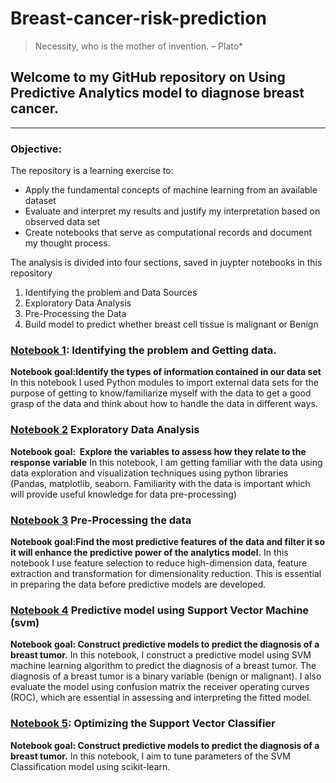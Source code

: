 # Breast-cancer-risk-prediction

> Necessity, who is the mother of invention. – Plato*

## Welcome to my GitHub repository on Using Predictive Analytics model to diagnose breast cancer.
---

### Objective:
The repository is a learning exercise to:
* Apply the fundamental concepts of machine learning from an available dataset
* Evaluate and interpret my results and justify my interpretation based on observed data set
* Create notebooks that serve as computational records and document my thought process. 

The analysis is divided into four sections, saved in juypter notebooks in this repository
1. Identifying the problem  and Data Sources
2. Exploratory Data Analysis
3. Pre-Processing the Data
4. Build model to predict whether breast cell tissue is  malignant or Benign

### [Notebook 1](https://github.com/nitesh-tiwari-cse/Breast-Cancer-Prediction-using-SVM/blob/main/NB1_IdentifyProblem%2BDataClean.ipynb): Identifying the problem and Getting data.
**Notebook goal:Identify the types of information contained in our data set**
In this notebook I used Python modules to import external data sets for the purpose of getting to know/familiarize myself with the data to get a good grasp of the data and think about how to handle the data in different ways. 
### [Notebook 2](https://github.com/nitesh-tiwari-cse/Breast-Cancer-Prediction-using-SVM/blob/main/NB2_ExploratoryDataAnalysis.ipynb) Exploratory Data Analysis
**Notebook goal:  Explore the variables to assess how they relate to the response variable** 
In this notebook, I am getting familiar with the data using data exploration and visualization techniques using python libraries (Pandas, matplotlib, seaborn. Familiarity with the data is important which will provide useful knowledge for data pre-processing)
### [Notebook 3](https://github.com/nitesh-tiwari-cse/Breast-Cancer-Prediction-using-SVM/blob/main/NB3_DataPreprocesing.ipynb) Pre-Processing the data
**Notebook goal:Find the most predictive features of the data and filter it so it will enhance the predictive power of the analytics model.**
In this notebook I use feature selection to reduce high-dimension data, feature extraction and transformation for dimensionality reduction. This is essential in preparing the data before predictive models are developed.
### [Notebook 4](https://github.com/nitesh-tiwari-cse/Breast-Cancer-Prediction-using-SVM/blob/main/NB4_PredictiveModelUsingSVM.ipynb) Predictive model using Support Vector Machine (svm)
**Notebook goal: Construct predictive models to predict the diagnosis of a breast tumor.** 
In this notebook, I construct a predictive model using SVM machine learning algorithm to predict the diagnosis of a breast tumor. The diagnosis of a breast tumor is a binary variable (benign or malignant). I also evaluate the model using confusion matrix the receiver operating curves (ROC), which are essential in assessing and interpreting the fitted model.

### [Notebook 5](https://github.com/nitesh-tiwari-cse/Breast-Cancer-Prediction-using-SVM/blob/main/NB5%20OptimizingSVMClassifier.ipynb): Optimizing the  Support Vector Classifier
**Notebook goal: Construct predictive models to predict the diagnosis of a breast tumor.** 
In this notebook, I aim to tune parameters of the SVM Classification model using scikit-learn.

